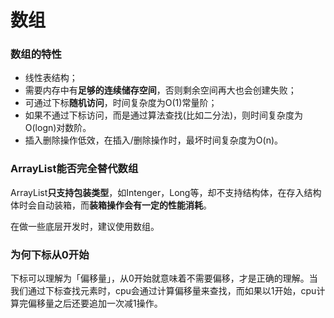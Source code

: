 # 数组


<!--more-->

### 数组的特性

- 线性表结构；
- 需要内存中有**足够的连续储存空间**，否则剩余空间再大也会创建失败；
- 可通过下标**随机访问**，时间复杂度为O(1)常量阶；
- 如果不通过下标访问，而是通过算法查找(比如二分法)，则时间复杂度为O(logn)对数阶。
- 插入删除操作低效，在插入/删除操作时，最坏时间复杂度为O(n)。

### ArrayList能否完全替代数组

ArrayList**只支持包装类型**，如Intenger，Long等，却不支持结构体，在存入结构体时会自动装箱，而**装箱操作会有一定的性能消耗**。

在做一些底层开发时，建议使用数组。

### 为何下标从0开始

下标可以理解为「偏移量」，从0开始就意味着不需要偏移，才是正确的理解。当我们通过下标查找元素时，cpu会通过计算偏移量来查找，而如果以1开始，cpu计算完偏移量之后还要追加一次减1操作。
